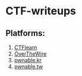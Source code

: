 # CTF-writeups

## Platforms:

1. [CTFlearn](/CTFlearn "https://github.com/whatsyourask/ctf-writeups/tree/main/CTFlearn")
2. [OverTheWire](/OverTheWire "https://github.com/whatsyourask/ctf-writeups/tree/main/OverTheWire")
3. [pwnable.kr](/pwnable.kr "https://github.com/whatsyourask/ctf-writeups/tree/main/pwnable.kr")
4. [pwnable.tw](/pwnable.tw "https://github.com/whatsyourask/ctf-writeups/tree/main/pwnable.tw")
